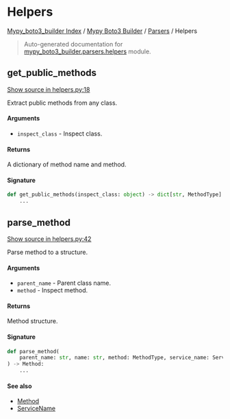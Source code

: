 # Helpers

[Mypy_boto3_builder Index](../../README.md#mypy_boto3_builder-index) /
[Mypy Boto3 Builder](../index.md#mypy-boto3-builder) /
[Parsers](./index.md#parsers) /
Helpers

> Auto-generated documentation for [mypy_boto3_builder.parsers.helpers](https://github.com/youtype/mypy_boto3_builder/blob/main/mypy_boto3_builder/parsers/helpers.py) module.

## get_public_methods

[Show source in helpers.py:18](https://github.com/youtype/mypy_boto3_builder/blob/main/mypy_boto3_builder/parsers/helpers.py#L18)

Extract public methods from any class.

#### Arguments

- `inspect_class` - Inspect class.

#### Returns

A dictionary of method name and method.

#### Signature

```python
def get_public_methods(inspect_class: object) -> dict[str, MethodType]:
    ...
```



## parse_method

[Show source in helpers.py:42](https://github.com/youtype/mypy_boto3_builder/blob/main/mypy_boto3_builder/parsers/helpers.py#L42)

Parse method to a structure.

#### Arguments

- `parent_name` - Parent class name.
- `method` - Inspect method.

#### Returns

Method structure.

#### Signature

```python
def parse_method(
    parent_name: str, name: str, method: MethodType, service_name: ServiceName
) -> Method:
    ...
```

#### See also

- [Method](../structures/method.md#method)
- [ServiceName](../service_name.md#servicename)



